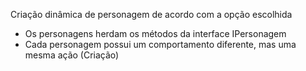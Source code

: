 Criação dinâmica de personagem de acordo com a opção escolhida

- Os personagens herdam os métodos da interface IPersonagem
- Cada personagem possui um comportamento diferente, mas uma mesma ação (Criação)
